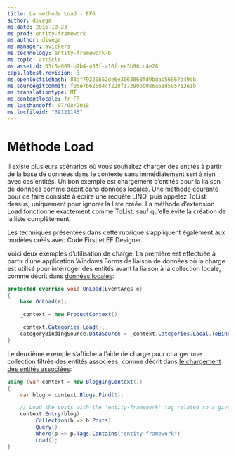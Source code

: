 ```yaml
---
title: La méthode Load - EF6
author: divega
ms.date: 2016-10-23
ms.prod: entity-framework
ms.author: divega
ms.manager: avickers
ms.technology: entity-framework-6
ms.topic: article
ms.assetid: 03c5a069-b7b4-455f-a16f-ee3b96cc4e28
caps.latest.revision: 3
ms.openlocfilehash: 83af79220b52de6e3063868fd9bdac56867d49cb
ms.sourcegitcommit: f05e7b62584cf228f17390bb086a61d505712e1b
ms.translationtype: MT
ms.contentlocale: fr-FR
ms.lasthandoff: 07/08/2018
ms.locfileid: "39121145"
---
```

# <a name="the-load-method"></a>Méthode Load
Il existe plusieurs scénarios où vous souhaitez charger des entités à partir de la base de données dans le contexte sans immédiatement sert à rien avec ces entités. Un bon exemple est chargement d’entités pour la liaison de données comme décrit dans [données locales](~/ef6/querying/local-data.md). Une méthode courante pour ce faire consiste à écrire une requête LINQ, puis appelez ToList dessus, uniquement pour ignorer la liste créée. La méthode d’extension Load fonctionne exactement comme ToList, sauf qu’elle évite la création de la liste complètement.  

Les techniques présentées dans cette rubrique s’appliquent également aux modèles créés avec Code First et EF Designer.  

Voici deux exemples d’utilisation de charge. La première est effectuée à partir d’une application Windows Forms de liaison de données où la charge est utilisé pour interroger des entités avant la liaison à la collection locale, comme décrit dans [données locales](~/ef6/querying/local-data.md):  

``` csharp
protected override void OnLoad(EventArgs e)
{
    base.OnLoad(e);

    _context = new ProductContext();

    _context.Categories.Load();
    categoryBindingSource.DataSource = _context.Categories.Local.ToBindingList();
}
```  

Le deuxième exemple s’affiche à l’aide de charge pour charger une collection filtrée des entités associées, comme décrit dans [le chargement des entités associées](~/ef6/querying/related-data.md):  

``` csharp
using (var context = new BloggingContext())
{
    var blog = context.Blogs.Find(1);

    // Load the posts with the 'entity-framework' tag related to a given blog
    context.Entry(blog)
        .Collection(b => b.Posts)
        .Query()
        .Where(p => p.Tags.Contains("entity-framework")
        .Load();
}
```  
